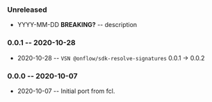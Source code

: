 ### Unreleased

- YYYY-MM-DD **BREAKING?** -- description

### 0.0.1 -- 2020-10-28

- 2020-10-28 -- `VSN @onflow/sdk-resolve-signatures` 0.0.1 -> 0.0.2

### 0.0.0 -- 2020-10-07

- 2020-10-07 -- Initial port from fcl.
